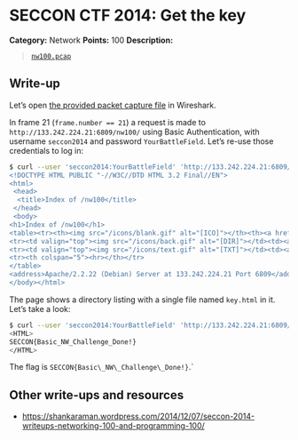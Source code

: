 # SECCON CTF 2014: Get the key

**Category:** Network
**Points:** 100
**Description:**

> [`nw100.pcap`](nw100.pcap)

## Write-up

Let’s open [the provided packet capture file](nw100.pcap) in Wireshark.

In frame 21 (`frame.number == 21`) a request is made to `http://133.242.224.21:6809/nw100/` using Basic Authentication, with username `seccon2014` and password `YourBattleField`. Let’s re-use those credentials to log in:

```bash
$ curl --user 'seccon2014:YourBattleField' 'http://133.242.224.21:6809/nw100/''
<!DOCTYPE HTML PUBLIC "-//W3C//DTD HTML 3.2 Final//EN">
<html>
 <head>
  <title>Index of /nw100</title>
 </head>
 <body>
<h1>Index of /nw100</h1>
<table><tr><th><img src="/icons/blank.gif" alt="[ICO]"></th><th><a href="?C=N;O=D">Name</a></th><th><a href="?C=M;O=A">Last modified</a></th><th><a href="?C=S;O=A">Size</a></th><th><a href="?C=D;O=A">Description</a></th></tr><tr><th colspan="5"><hr></th></tr>
<tr><td valign="top"><img src="/icons/back.gif" alt="[DIR]"></td><td><a href="/">Parent Directory</a></td><td>&nbsp;</td><td align="right">  - </td><td>&nbsp;</td></tr>
<tr><td valign="top"><img src="/icons/text.gif" alt="[TXT]"></td><td><a href="key.html">key.html</a></td><td align="right">29-Nov-2014 22:12  </td><td align="right"> 48 </td><td>&nbsp;</td></tr>
<tr><th colspan="5"><hr></th></tr>
</table>
<address>Apache/2.2.22 (Debian) Server at 133.242.224.21 Port 6809</address>
</body></html>
```

The page shows a directory listing with a single file named `key.html` in it. Let’s take a look:

```bash
$ curl --user 'seccon2014:YourBattleField' 'http://133.242.224.21:6809/nw100/key.html'
<HTML>
SECCON{Basic_NW_Challenge_Done!}
</HTML>
```

The flag is `SECCON{Basic\_NW\_Challenge\_Done!}`.`

## Other write-ups and resources

* <https://shankaraman.wordpress.com/2014/12/07/seccon-2014-writeups-networking-100-and-programming-100/>
